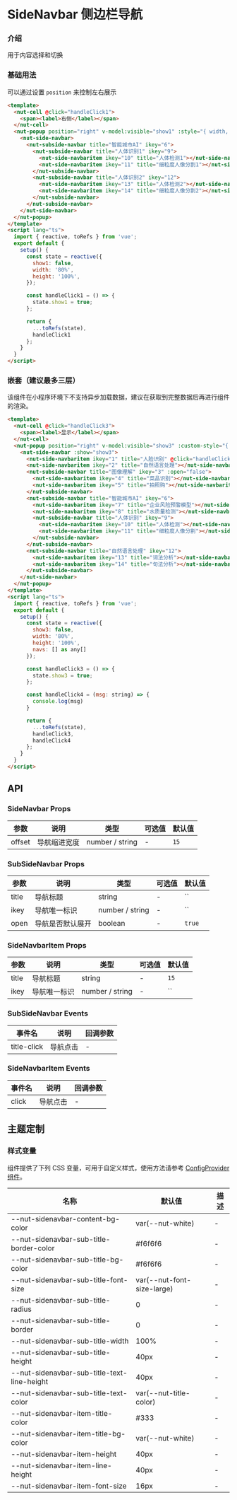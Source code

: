 # SideNavbar 侧边栏导航

### 介绍

用于内容选择和切换

### 基础用法

可以通过设置 `position` 来控制左右展示

``` html
<template>
  <nut-cell @click="handleClick1">
    <span><label>右侧</label></span>
  </nut-cell>
  <nut-popup position="right" v-model:visible="show1" :style="{ width, height }">
    <nut-side-navbar>
      <nut-subside-navbar title="智能城市AI" ikey="6">
        <nut-subside-navbar title="人体识别1" ikey="9">
          <nut-side-navbaritem ikey="10" title="人体检测1"></nut-side-navbaritem>
          <nut-side-navbaritem ikey="11" title="细粒度人像分割1"></nut-side-navbaritem>
        </nut-subside-navbar>
        <nut-subside-navbar title="人体识别2" ikey="12">
          <nut-side-navbaritem ikey="13" title="人体检测2"></nut-side-navbaritem>
          <nut-side-navbaritem ikey="14" title="细粒度人像分割2"></nut-side-navbaritem>
        </nut-subside-navbar>
      </nut-subside-navbar>
    </nut-side-navbar>
  </nut-popup>
</template>
<script lang="ts">
  import { reactive, toRefs } from 'vue';
  export default {
    setup() {
      const state = reactive({
        show1: false,
        width: '80%',
        height: '100%',
      });

      const handleClick1 = () => {
        state.show1 = true;
      };

      return {
        ...toRefs(state),
        handleClick1
      };
    }
  }
</script>
```

### 嵌套（建议最多三层）

该组件在小程序环境下不支持异步加载数据，建议在获取到完整数据后再进行组件的渲染。

``` html
<template>
  <nut-cell @click="handleClick3">
    <span><label>显示</label></span>
  </nut-cell>
  <nut-popup position="right" v-model:visible="show3" :custom-style="{ width, height }">
    <nut-side-navbar :show="show3">
      <nut-side-navbaritem ikey="1" title="人脸识别" @click="handleClick4('人脸识别')"></nut-side-navbaritem>
      <nut-side-navbaritem ikey="2" title="自然语言处理"></nut-side-navbaritem>
      <nut-subside-navbar title="图像理解" ikey="3" :open="false">
        <nut-side-navbaritem ikey="4" title="菜品识别"></nut-side-navbaritem>
        <nut-side-navbaritem ikey="5" title="拍照购"></nut-side-navbaritem>
      </nut-subside-navbar>
      <nut-subside-navbar title="智能城市AI" ikey="6">
        <nut-side-navbaritem ikey="7" title="企业风险预警模型"></nut-side-navbaritem>
        <nut-side-navbaritem ikey="8" title="水质量检测"></nut-side-navbaritem>
        <nut-subside-navbar title="人体识别" ikey="9">
          <nut-side-navbaritem ikey="10" title="人体检测"></nut-side-navbaritem>
          <nut-side-navbaritem ikey="11" title="细粒度人像分割"></nut-side-navbaritem>
        </nut-subside-navbar>
      </nut-subside-navbar>
      <nut-subside-navbar title="自然语言处理" ikey="12">
        <nut-side-navbaritem ikey="13" title="词法分析"></nut-side-navbaritem>
        <nut-side-navbaritem ikey="14" title="句法分析"></nut-side-navbaritem>
      </nut-subside-navbar>
    </nut-side-navbar>
  </nut-popup>
</template>
<script lang="ts">
  import { reactive, toRefs } from 'vue';
  export default {
    setup() {
      const state = reactive({
        show3: false,
        width: '80%',
        height: '100%',
        navs: [] as any[]
      });

      const handleClick3 = () => {
        state.show3 = true;
      };

      const handleClick4 = (msg: string) => {
        console.log(msg)
      }

      return {
        ...toRefs(state),
        handleClick3,
        handleClick4
      };
    }
  }
</script>
```

## API

### SideNavbar Props

| 参数   | 说明         | 类型              | 可选值 | 默认值 |
|--------|------------|-----------------|--------|--------|
| offset | 导航缩进宽度 | number / string | -      | `15`   |

### SubSideNavbar Props

| 参数  | 说明             | 类型              | 可选值 | 默认值 |
|-------|----------------|-----------------|--------|--------|
| title | 导航标题         | string          | -      | ``     |
| ikey  | 导航唯一标识     | number / string | -      | ``     |
| open  | 导航是否默认展开 | boolean         | -      | `true` |

### SideNavbarItem Props

| 参数  | 说明         | 类型              | 可选值 | 默认值 |
|-------|------------|-----------------|--------|--------|
| title | 导航标题     | string          | -      | `15`   |
| ikey  | 导航唯一标识 | number / string | -      | ``     |

### SubSideNavbar Events

| 事件名      | 说明     | 回调参数 |
|-------------|--------|----------|
| title-click | 导航点击 | -        |

### SideNavbarItem Events

| 事件名 | 说明     | 回调参数 |
|--------|--------|----------|
| click  | 导航点击 | -        |

## 主题定制

### 样式变量

组件提供了下列 CSS 变量，可用于自定义样式，使用方法请参考 [ConfigProvider 组件](/components/basic/configprovider)。

| 名称                                        | 默认值                     | 描述 |
|---------------------------------------------|----------------------------|------|
| --nut-sidenavbar-content-bg-color           | var(--nut-white)           | -    |
| --nut-sidenavbar-sub-title-border-color     | #f6f6f6                    | -    |
| --nut-sidenavbar-sub-title-bg-color         | #f6f6f6                    | -    |
| --nut-sidenavbar-sub-title-font-size        | var(--nut-font-size-large) | -    |
| --nut-sidenavbar-sub-title-radius           | 0                          | -    |
| --nut-sidenavbar-sub-title-border           | 0                          | -    |
| --nut-sidenavbar-sub-title-width            | 100%                       | -    |
| --nut-sidenavbar-sub-title-height           | 40px                       | -    |
| --nut-sidenavbar-sub-title-text-line-height | 40px                       | -    |
| --nut-sidenavbar-sub-title-text-color       | var(--nut-title-color)     | -    |
| --nut-sidenavbar-item-title-color           | #333                       | -    |
| --nut-sidenavbar-item-title-bg-color        | var(--nut-white)           | -    |
| --nut-sidenavbar-item-height                | 40px                       | -    |
| --nut-sidenavbar-item-line-height           | 40px                       | -    |
| --nut-sidenavbar-item-font-size             | 16px                       | -    |

